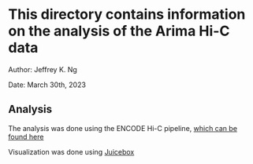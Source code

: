 # This directory contains information on the analysis of the Arima Hi-C data

Author: Jeffrey K. Ng

Date: March 30th, 2023

## Analysis

The analysis was done using the ENCODE Hi-C pipeline, [which can be found here](https://github.com/ENCODE-DCC/hic-pipeline)

Visualization was done using [Juicebox](https://www.aidenlab.org/juicebox/)
